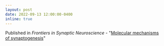 ```yaml
---
layout: post
date: 2022-09-13 12:00:00-0400
inline: true
---
```


Published in *Frontiers in Synaptic Neuroscience* - "[Molecular mechanisms of synaptogenesis](https://www.frontiersin.org/articles/10.3389/fnsyn.2022.939793)"
